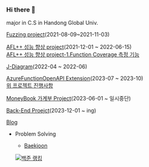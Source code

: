 ### Hi there 👋
major in C.S in Handong Global Univ.


[Fuzzing project](https://github.com/Hwangwoosam/fuzzing)(2021-08-09~2021-11-03)  

[AFL++ 성능 향상 project](https://github.com/Hwangwoosam/AFLplusplus)(2021-12-01 ~ 2022-06-15)  
[AFL++ 성능 향상 project-1.Function Coverage 측정 기능](https://github.com/Hwangwoosam/FunCov)

[J-Diagram](https://github.com/OH318/J-Diagram)(2022-04 ~ 2022-06)  

[AzureFunctionOpenAPI Extension](https://github.com/OSC-Masters-Team/azure-functions-openapi-extension)(2023-07 ~ 2023-10)  
[위 프로젝트 진행사항](https://github.com/OSC-Masters-Team/azure-functions-openapi-extension/wiki/AzureFunctionOpenAPI-%EC%A7%84%ED%96%89-%EC%83%81%ED%99%A9-%E2%80%90-%EC%9A%B0%EC%82%BC)

[MoneyBook 가계부 Project](https://github.com/Hwangwoosam/MoneyBook)(2023-06-01 ~ 일시중단)

[Back-End Proejct](https://github.com/Hwangwoosam/Back-EndProject)(2023-12-01 ~ ing)

[Blog](https://hwangwoosam.github.io/)
- Problem Solving    
  - [Baekjoon](https://www.acmicpc.net/user/sam1783)       
       
  [![백준 랭킹](http://mazassumnida.wtf/api/v2/generate_badge?boj=sam1783)](https://www.acmicpc.net/user/sam1783)   
<!--
**Hwangwoosam/Hwangwoosam** is a ✨ _special_ ✨ repository because its `README.md` (this file) appears on your GitHub profile.

Here are some ideas to get you started:

- 🔭 I’m currently working on ...
- 🌱 I’m currently learning ...
- 👯 I’m looking to collaborate on ...
- 🤔 I’m looking for help with ...
- 💬 Ask me about ...
- 📫 How to reach me: ...
- 😄 Pronouns: ...
- ⚡ Fun fact: ...
-->
